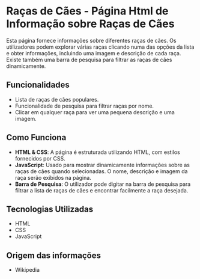 # Raças de Cães - Página Html de Informação sobre Raças de Cães

Esta página fornece informações sobre diferentes raças de cães. Os utilizadores podem explorar várias raças clicando numa das opções da lista e obter informações, incluindo uma imagem e descrição de cada raça. Existe também uma barra de pesquisa para filtrar as raças de cães dinamicamente.

## Funcionalidades
- Lista de raças de cães populares.
- Funcionalidade de pesquisa para filtrar raças por nome.
- Clicar em qualquer raça para ver uma pequena descrição e uma imagem.

## Como Funciona
- **HTML & CSS**: A página é estruturada utilizando HTML, com estilos fornecidos por CSS.
- **JavaScript**: Usado para mostrar dinamicamente informações sobre as raças de cães quando selecionadas. O nome, descrição e imagem da raça serão exibidos na página.
- **Barra de Pesquisa**: O utilizador pode digitar na barra de pesquisa para filtrar a lista de raças de cães e encontrar facilmente a raça desejada.


## Tecnologias Utilizadas
- HTML
- CSS
- JavaScript

## Origem das informações
- Wikipedia
